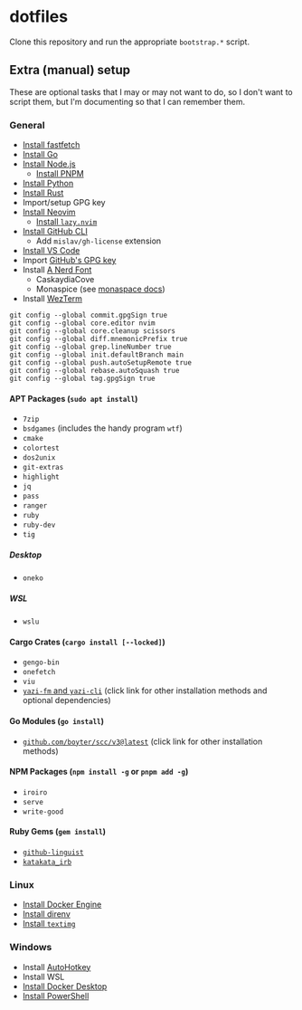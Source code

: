 # dotfiles

Clone this repository and run the appropriate `bootstrap.*` script.

## Extra (manual) setup

These are optional tasks that I may or may not want to do, so I don't want to script them, but I'm documenting so that I can remember them.

### General

- [Install fastfetch](https://github.com/fastfetch-cli/fastfetch)
- [Install Go](https://go.dev/doc/install)
- [Install Node.js](https://nodejs.org/en)
  - [Install PNPM](https://pnpm.io/installation)
- [Install Python](https://www.python.org/)
- [Install Rust](https://www.rust-lang.org/learn/get-started)
- Import/setup GPG key
- [Install Neovim](https://github.com/neovim/neovim/blob/master/INSTALL.md)
  - [Install `lazy.nvim`](https://lazy.folke.io/installation)
- [Install GitHub CLI](https://github.com/cli/cli)
  - Add `mislav/gh-license` extension
- [Install VS Code](https://code.visualstudio.com/)
- Import [GitHub's GPG key](https://github.com/web-flow.gpg)
- Install [A Nerd Font](https://www.nerdfonts.com/font-downloads)
  - CaskaydiaCove
  - Monaspice (see [monaspace docs](https://monaspace.githubnext.com/))
- Install [WezTerm](https://github.com/wez/wezterm)

```shell
git config --global commit.gpgSign true
git config --global core.editor nvim
git config --global core.cleanup scissors
git config --global diff.mnemonicPrefix true
git config --global grep.lineNumber true
git config --global init.defaultBranch main
git config --global push.autoSetupRemote true
git config --global rebase.autoSquash true
git config --global tag.gpgSign true
```

#### APT Packages (`sudo apt install`)

- `7zip`
- `bsdgames` (includes the handy program `wtf`)
- `cmake`
- `colortest`
- `dos2unix`
- `git-extras`
- `highlight`
- `jq`
- `pass`
- `ranger`
- `ruby`
- `ruby-dev`
- `tig`

##### Desktop

- `oneko`

##### WSL

- `wslu`

#### Cargo Crates (`cargo install [--locked]`)

- `gengo-bin`
- `onefetch`
- `viu`
- [`yazi-fm` and `yazi-cli`](https://yazi-rs.github.io/docs/installation) (click link for other installation methods and optional dependencies)

#### Go Modules (`go install`)

- [`github.com/boyter/scc/v3@latest`](https://github.com/boyter/scc) (click link for other installation methods)

#### NPM Packages (`npm install -g` or `pnpm add -g`)

- `iroiro`
- `serve`
- `write-good`

#### Ruby Gems (`gem install`)

- [`github-linguist`](https://github.com/github-linguist/linguist)
- [`katakata_irb`](https://github.com/tompng/katakata_irb)

### Linux

- [Install Docker Engine](https://docs.docker.com/engine/install/)
- [Install direnv](https://direnv.net/)
- [Install `textimg`](https://github.com/jiro4989/textimg)

### Windows

- Install [AutoHotkey](https://www.autohotkey.com/)
- Install WSL
- [Install Docker Desktop](https://docs.docker.com/desktop/install/windows-install/)
- [Install PowerShell](https://github.com/powershell/PowerShell)
